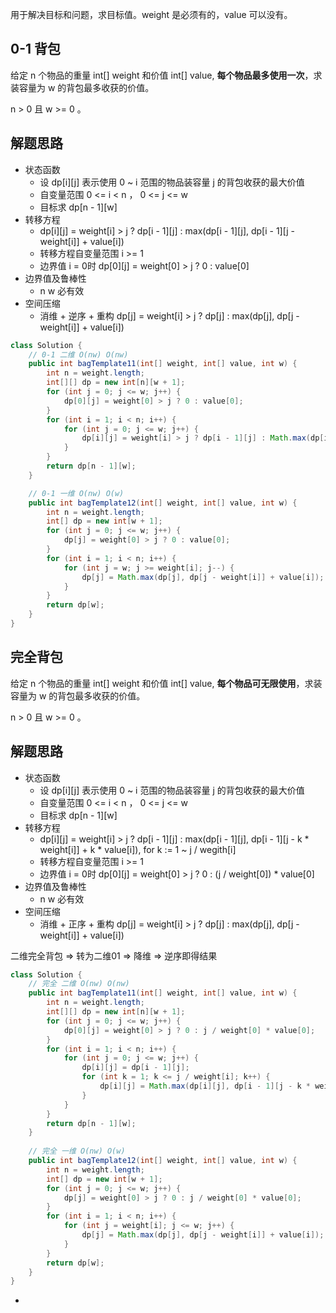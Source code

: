用于解决目标和问题，求目标值。weight 是必须有的，value 可以没有。

## 0-1 背包

给定 n 个物品的重量 int[] weight 和价值 int[] value, **每个物品最多使用一次**，求装容量为 w 的背包最多收获的价值。  

n > 0 且 w >= 0 。  

## 解题思路  

- 状态函数
  - 设 dp[i][j] 表示使用 0 ~ i 范围的物品装容量 j 的背包收获的最大价值
  - 自变量范围 0 <= i < n ， 0 <= j <= w
  - 目标求 dp[n - 1][w]
- 转移方程
  - dp[i][j] = weight[i] > j ? dp[i - 1][j] : max(dp[i - 1][j], dp[i - 1][j - weight[i]] + value[i])
  - 转移方程自变量范围 i >= 1
  - 边界值 i = 0时 dp[0][j] = weight[0] > j ? 0 : value[0]
- 边界值及鲁棒性
  - n w 必有效
- 空间压缩
  - 消维 + 逆序 + 重构 dp[j] = weight[i] > j ? dp[j] : max(dp[j], dp[j - weight[i]] + value[i])

```java
class Solution {
    // 0-1 二维 O(nw) O(nw)
    public int bagTemplate11(int[] weight, int[] value, int w) {
        int n = weight.length;
        int[][] dp = new int[n][w + 1];
        for (int j = 0; j <= w; j++) {
            dp[0][j] = weight[0] > j ? 0 : value[0];
        }
        for (int i = 1; i < n; i++) {
            for (int j = 0; j <= w; j++) {
                dp[i][j] = weight[i] > j ? dp[i - 1][j] : Math.max(dp[i - 1][j], dp[i - 1][j - weight[i]] + value[i]);
            }
        }
        return dp[n - 1][w];
    }

    // 0-1 一维 O(nw) O(w)
    public int bagTemplate12(int[] weight, int[] value, int w) {
        int n = weight.length;
        int[] dp = new int[w + 1];
        for (int j = 0; j <= w; j++) {
            dp[j] = weight[0] > j ? 0 : value[0];
        }
        for (int i = 1; i < n; i++) {
            for (int j = w; j >= weight[i]; j--) {
                dp[j] = Math.max(dp[j], dp[j - weight[i]] + value[i]);
            }
        }
        return dp[w];
    }
}
```

## 完全背包

给定 n 个物品的重量 int[] weight 和价值 int[] value, **每个物品可无限使用**，求装容量为 w 的背包最多收获的价值。  

n > 0 且 w >= 0 。  

## 解题思路  

- 状态函数
  - 设 dp[i][j] 表示使用 0 ~ i 范围的物品装容量 j 的背包收获的最大价值
  - 自变量范围 0 <= i < n ， 0 <= j <= w
  - 目标求 dp[n - 1][w]
- 转移方程
  - dp[i][j] = weight[i] > j ? dp[i - 1][j] : max(dp[i - 1][j], dp[i - 1][j - k * weight[i]] + k * value[i]), for k := 1 ~ j / wegith[i]
  - 转移方程自变量范围 i >= 1
  - 边界值 i = 0时 dp[0][j] = weight[0] > j ? 0 : (j / weight[0]) * value[0]
- 边界值及鲁棒性
  - n w 必有效
- 空间压缩
  - 消维 + 正序 + 重构 dp[j] = weight[i] > j ? dp[j] : max(dp[j], dp[j - weight[i]] + value[i])

二维完全背包 => 转为二维01 => 降维 => 逆序即得结果

```java
class Solution {
    // 完全 二维 O(nw) O(nw)
    public int bagTemplate11(int[] weight, int[] value, int w) {
        int n = weight.length;
        int[][] dp = new int[n][w + 1];
        for (int j = 0; j <= w; j++) {
            dp[0][j] = weight[0] > j ? 0 : j / weight[0] * value[0];
        }
        for (int i = 1; i < n; i++) {
            for (int j = 0; j <= w; j++) {
                dp[i][j] = dp[i - 1][j];
                for (int k = 1; k <= j / weight[i]; k++) {
                    dp[i][j] = Math.max(dp[i][j], dp[i - 1][j - k * weight[i]] + k * value[i]);
                }             
            }
        }
        return dp[n - 1][w];
    }
    
    // 完全 一维 O(nw) O(w)
    public int bagTemplate12(int[] weight, int[] value, int w) {
        int n = weight.length;
        int[] dp = new int[w + 1];
        for (int j = 0; j <= w; j++) {
            dp[j] = weight[0] > j ? 0 : j / weight[0] * value[0];
        }
        for (int i = 1; i < n; i++) {
            for (int j = weight[i]; j <= w; j++) {
                dp[j] = Math.max(dp[j], dp[j - weight[i]] + value[i]);
            }
        }
        return dp[w];
    }
}
```




- 
